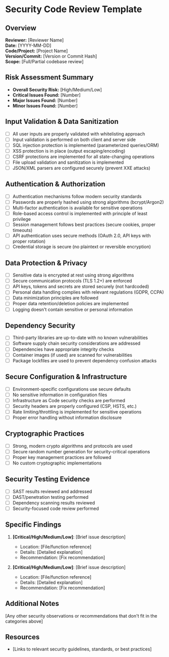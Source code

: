 # Security Code Review Template

## Overview
**Reviewer:** [Reviewer Name]  
**Date:** [YYYY-MM-DD]  
**Code/Project:** [Project Name]  
**Version/Commit:** [Version or Commit Hash]  
**Scope:** [Full/Partial codebase review]

## Risk Assessment Summary
- **Overall Security Risk:** [High/Medium/Low]
- **Critical Issues Found:** [Number]
- **Major Issues Found:** [Number]
- **Minor Issues Found:** [Number]

## Input Validation & Data Sanitization
- [ ] All user inputs are properly validated with whitelisting approach
- [ ] Input validation is performed on both client and server side
- [ ] SQL injection protection is implemented (parameterized queries/ORM)
- [ ] XSS protection is in place (output escaping/encoding)
- [ ] CSRF protections are implemented for all state-changing operations
- [ ] File upload validation and sanitization is implemented
- [ ] JSON/XML parsers are configured securely (prevent XXE attacks)

## Authentication & Authorization
- [ ] Authentication mechanisms follow modern security standards
- [ ] Passwords are properly hashed using strong algorithms (bcrypt/Argon2)
- [ ] Multi-factor authentication is available for sensitive operations
- [ ] Role-based access control is implemented with principle of least privilege
- [ ] Session management follows best practices (secure cookies, proper timeouts)
- [ ] API authentication uses secure methods (OAuth 2.0, API keys with proper rotation)
- [ ] Credential storage is secure (no plaintext or reversible encryption)

## Data Protection & Privacy
- [ ] Sensitive data is encrypted at rest using strong algorithms
- [ ] Secure communication protocols (TLS 1.2+) are enforced
- [ ] API keys, tokens and secrets are stored securely (not hardcoded)
- [ ] Personal data handling complies with relevant regulations (GDPR, CCPA)
- [ ] Data minimization principles are followed
- [ ] Proper data retention/deletion policies are implemented
- [ ] Logging doesn't contain sensitive or personal information

## Dependency Security
- [ ] Third-party libraries are up-to-date with no known vulnerabilities
- [ ] Software supply chain security considerations are addressed
- [ ] Dependencies have appropriate integrity checks
- [ ] Container images (if used) are scanned for vulnerabilities
- [ ] Package lockfiles are used to prevent dependency confusion attacks

## Secure Configuration & Infrastructure
- [ ] Environment-specific configurations use secure defaults
- [ ] No sensitive information in configuration files
- [ ] Infrastructure as Code security checks are performed
- [ ] Security headers are properly configured (CSP, HSTS, etc.)
- [ ] Rate limiting/throttling is implemented for sensitive operations
- [ ] Proper error handling without information disclosure

## Cryptographic Practices
- [ ] Strong, modern crypto algorithms and protocols are used
- [ ] Secure random number generation for security-critical operations
- [ ] Proper key management practices are followed
- [ ] No custom cryptographic implementations

## Security Testing Evidence
- [ ] SAST results reviewed and addressed
- [ ] DAST/penetration testing performed
- [ ] Dependency scanning results reviewed
- [ ] Security-focused code review performed

## Specific Findings
1. **[Critical/High/Medium/Low]**: [Brief issue description]
   - Location: [File/function reference]
   - Details: [Detailed explanation]
   - Recommendation: [Fix recommendation]

2. **[Critical/High/Medium/Low]**: [Brief issue description]
   - Location: [File/function reference]
   - Details: [Detailed explanation]
   - Recommendation: [Fix recommendation]

## Additional Notes
[Any other security observations or recommendations that don't fit in the categories above]

## Resources
- [Links to relevant security guidelines, standards, or best practices]